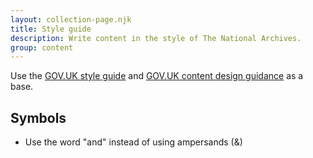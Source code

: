 ```yaml
---
layout: collection-page.njk
title: Style guide
description: Write content in the style of The National Archives.
group: content
---
```


Use the [GOV.UK style guide](https://www.gov.uk/guidance/style-guide) and [GOV.UK content design guidance](https://www.gov.uk/guidance/content-design) as a base.

## Symbols

- Use the word "and" instead of using ampersands (&)
